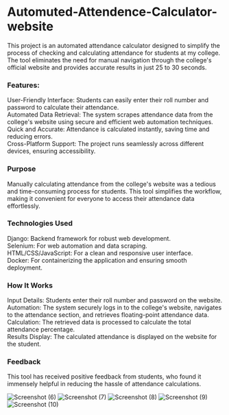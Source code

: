 # Automuted-Attendence-Calculator-website

<p>This project is an automated attendance calculator designed to simplify the process of checking and calculating attendance for students at my college. The tool eliminates the need for manual navigation through the college's official website and provides accurate results in just 25 to 30 seconds.</p>

<h3>Features:</h3>
User-Friendly Interface: Students can easily enter their roll number and password to calculate their attendance.<br>
Automated Data Retrieval: The system scrapes attendance data from the college's website using secure and efficient web automation techniques.<br>
Quick and Accurate: Attendance is calculated instantly, saving time and reducing errors.<br>
Cross-Platform Support: The project runs seamlessly across different devices, ensuring accessibility.<br>

<h3>Purpose</h3>
Manually calculating attendance from the college's website was a tedious and time-consuming process for students. This tool simplifies the workflow, making it convenient for everyone to access their attendance data effortlessly.

<h3>Technologies Used</h3>
Django: Backend framework for robust web development.<br>
Selenium: For web automation and data scraping.<br>
HTML/CSS/JavaScript: For a clean and responsive user interface.<br>
Docker: For containerizing the application and ensuring smooth deployment.<br>

<h3>How It Works</h3>
Input Details: Students enter their roll number and password on the website.<br>
Automation: The system securely logs in to the college's website, navigates to the attendance section, and retrieves floating-point attendance data.<br>
Calculation: The retrieved data is processed to calculate the total attendance percentage.<br>
Results Display: The calculated attendance is displayed on the website for the student.<br>

<h3>Feedback</h3>
This tool has received positive feedback from students, who found it immensely helpful in reducing the hassle of attendance calculations.

![Screenshot (6)](https://github.com/user-attachments/assets/f8031036-e722-4a21-bf72-13751abbe532)
![Screenshot (7)](https://github.com/user-attachments/assets/8e1d8094-c3af-4404-944d-0a1d9b4ca79e)
![Screenshot (8)](https://github.com/user-attachments/assets/a3a61499-474a-405d-bc76-b12bdf30c3ac)
![Screenshot (9)](https://github.com/user-attachments/assets/cf514340-0708-42a1-8a92-8c25495a12ed)
![Screenshot (10)](https://github.com/user-attachments/assets/7168433c-70ea-4366-a8d6-9cff625a75aa)
